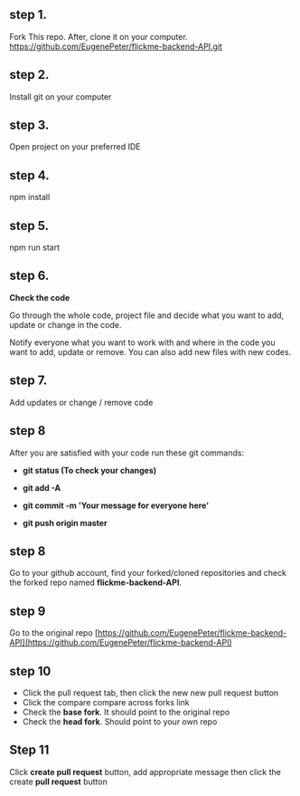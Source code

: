 ## step 1.

Fork This repo.
After, clone it on your computer.
https://github.com/EugenePeter/flickme-backend-API.git

## step 2.

Install git on your computer

## step 3.

Open project on your preferred IDE

## step 4.

npm install

## step 5.

npm run start

## step 6.

**Check the code**

Go through the whole code, project file and decide what you want to add, update or change in the code.

Notify everyone what you want to work with and where in the code you want to add, update or remove.
You can also add new files with new codes.

## step 7.

Add updates or change / remove code

## step 8

After you are satisfied with your code run these git commands:

- **git status (To check your changes)**

- **git add -A**

- **git commit -m 'Your message for everyone here'**

- **git push origin master**

## step 8

Go to your github account, find your forked/cloned repositories and check the forked repo named **flickme-backend-API**.

## step 9

Go to the original repo
[https://github.com/EugenePeter/flickme-backend-API](https://github.com/EugenePeter/flickme-backend-API)

## step 10

- Click the pull request tab, then click the new new pull request button
- Click the compare compare across forks link
- Check the **base fork**. It should point to the original repo
- Check the **head fork**. Should point to your own repo

## Step 11

Click **create pull request** button, add appropriate message then click the create **pull request** button
